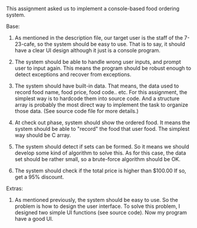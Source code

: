 This assignment asked us to implement a console-based food ordering system.

Base:

1. As mentioned in the description file, our target user is the staff of the 7-23-cafe, so the system should be easy to use. That is to say, it should have a clear UI design although it just is a console program.

2. The system should be able to handle wrong user inputs, and prompt user to input again. This means the program should be robust enough to detect exceptions and recover from exceptions.

3. The system should have built-in data. That means, the data used to record food name, food price, food code.. etc. For this assignment, the simplest way is to hardcode them into source code. And a structure array is probably the most direct way to implement the task to organize those data. (See source code file for more details.)

4. At check out phase, system should show the ordered food. It means the system should be able to "record" the food that user food. The simplest way should be C array.

5. The system should detect if sets can be formed. So it means we should develop some kind of algorithm to solve this. As for this case, the data set should be rather small, so a brute-force algorithm should be OK.

6. The system should check if the total price is higher than $100.00 If so, get a 95% discount.

Extras:

1. As mentioned previously, the system should be easy to use. So the problem is how to design the user interface. To solve this problem, I designed two simple UI functions (see source code). Now my program have a good UI. 
